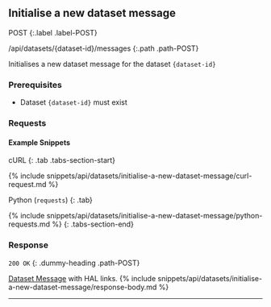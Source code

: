 ## Initialise a new dataset message

POST
{:.label .label-POST}

/api/datasets/{dataset-id}/messages
{:.path .path-POST}

Initialises a new dataset message for the dataset `{dataset-id}`

### Prerequisites
- Dataset `{dataset-id}` must exist

### Requests
#### Example Snippets
cURL
{: .tab .tabs-section-start}

{% include snippets/api/datasets/initialise-a-new-dataset-message/curl-request.md %}

Python (`requests`)
{: .tab}

{% include snippets/api/datasets/initialise-a-new-dataset-message/python-requests.md %}
{: .tabs-section-end}

### Response
`200 OK`
{: .dummy-heading .path-POST}

[Dataset Message](#dataset-message) with HAL links.
{% include snippets/api/datasets/initialise-a-new-dataset-message/response-body.md %}

---
